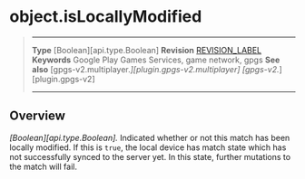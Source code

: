# object.isLocallyModified

> --------------------- ------------------------------------------------------------------------------------------
> __Type__              [Boolean][api.type.Boolean]
> __Revision__          [REVISION_LABEL](REVISION_URL)
> __Keywords__          Google Play Games Services, game network, gpgs
> __See also__          [gpgs-v2.multiplayer.*][plugin.gpgs-v2.multiplayer]
>                       [gpgs-v2.*][plugin.gpgs-v2]
> --------------------- ------------------------------------------------------------------------------------------

## Overview

_[Boolean][api.type.Boolean]._ Indicated whether or not this match has been locally modified. If this is `true`, the local device has match state which has not successfully synced to the server yet. In this state, further mutations to the match will fail.